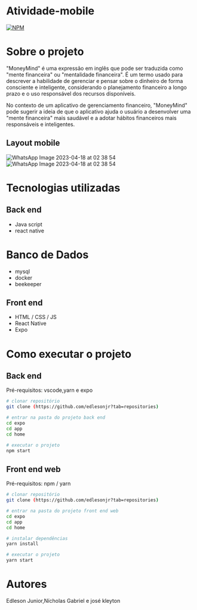 # Atividade-mobile
[![NPM](https://img.shields.io/npm/l/react)](https://github.com/Nicholasgabriel10/Atividade-mobile/blob/main/LICENCE) 

# Sobre o projeto


"MoneyMind" é uma expressão em inglês que pode ser traduzida como "mente financeira" ou "mentalidade financeira". É um termo usado para descrever a habilidade de gerenciar e pensar sobre o dinheiro de forma consciente e inteligente, considerando o planejamento financeiro a longo prazo e o uso responsável dos recursos disponíveis.

No contexto de um aplicativo de gerenciamento financeiro, "MoneyMind" pode sugerir a ideia de que o aplicativo ajuda o usuário a desenvolver uma "mente financeira" mais saudável e a adotar hábitos financeiros mais responsáveis e inteligentes.

## Layout mobile
![WhatsApp Image 2023-04-18 at 02 38 54](https://user-images.githubusercontent.com/131099275/232681379-e298c457-de3f-4ba9-a8f2-e7fd12994127.jpeg)
![WhatsApp Image 2023-04-18 at 02 38 54](https://user-images.githubusercontent.com/131099275/232681823-bf91f748-ad91-4179-9082-64c510a58104.jpeg)


# Tecnologias utilizadas
## Back end
- Java script
- react native
# Banco de Dados
- mysql
- docker
- beekeeper
## Front end
- HTML / CSS / JS
- React Native
- Expo

# Como executar o projeto

## Back end
Pré-requisitos: vscode,yarn e expo 

```bash
# clonar repositório
git clone (https://github.com/edlesonjr?tab=repositories)

# entrar na pasta do projeto back end
cd expo
cd app
cd home

# executar o projeto
npm start 
```

## Front end web
Pré-requisitos: npm / yarn

```bash
# clonar repositório
git clone (https://github.com/edlesonjr?tab=repositories)

# entrar na pasta do projeto front end web
cd expo
cd app
cd home

# instalar dependências
yarn install

# executar o projeto
yarn start
```

# Autores

Edleson Junior,Nícholas Gabriel e josé kleyton
